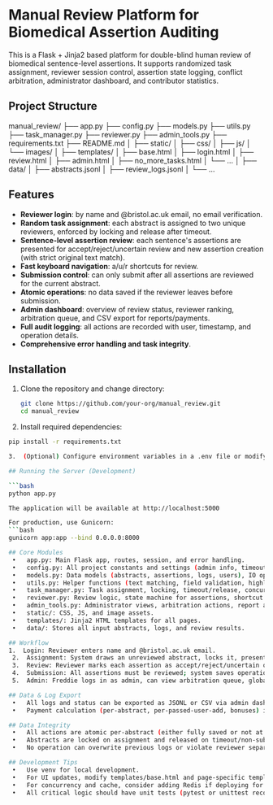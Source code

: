 # Manual Review Platform for Biomedical Assertion Auditing

This is a Flask + Jinja2 based platform for double-blind human review of biomedical sentence-level assertions. It supports randomized task assignment, reviewer session control, assertion state logging, conflict arbitration, administrator dashboard, and contributor statistics.

## Project Structure
manual_review/
├── app.py
├── config.py
├── models.py
├── utils.py
├── task_manager.py
├── reviewer.py
├── admin_tools.py
├── requirements.txt
├── README.md
│
├── static/
│   ├── css/
│   ├── js/
│   └── images/
│
├── templates/
│   ├── base.html
│   ├── login.html
│   ├── review.html
│   ├── admin.html
│   ├── no_more_tasks.html
│   └── …
│
├── data/
│   ├── abstracts.jsonl
│   ├── review_logs.jsonl
│   └── …
## Features

- **Reviewer login**: by name and @bristol.ac.uk email, no email verification.
- **Random task assignment**: each abstract is assigned to two unique reviewers, enforced by locking and release after timeout.
- **Sentence-level assertion review**: each sentence's assertions are presented for accept/reject/uncertain review and new assertion creation (with strict original text match).
- **Fast keyboard navigation**: a/u/r shortcuts for review.
- **Submission control**: can only submit after all assertions are reviewed for the current abstract.
- **Atomic operations**: no data saved if the reviewer leaves before submission.
- **Admin dashboard**: overview of review status, reviewer ranking, arbitration queue, and CSV export for reports/payments.
- **Full audit logging**: all actions are recorded with user, timestamp, and operation details.
- **Comprehensive error handling and task integrity**.

## Installation

1. Clone the repository and change directory:

   ```bash
   git clone https://github.com/your-org/manual_review.git
   cd manual_review

2.	Install required dependencies:

   ```bash
   pip install -r requirements.txt

3.	(Optional) Configure environment variables in a .env file or modify config.py.

## Running the Server (Development)

```bash
python app.py

The application will be available at http://localhost:5000

For production, use Gunicorn:
```bash
gunicorn app:app --bind 0.0.0.0:8000

## Core Modules
	•	app.py: Main Flask app, routes, session, and error handling.
	•	config.py: All project constants and settings (admin info, timeouts, etc).
	•	models.py: Data models (abstracts, assertions, logs, users), IO operations for JSONL/SQLite.
	•	utils.py: Helper functions (text matching, field validation, highlighter, logger, etc).
	•	task_manager.py: Task assignment, locking, timeout/release, concurrent access control.
	•	reviewer.py: Review logic, state machine for assertions, shortcut management.
	•	admin_tools.py: Administrator views, arbitration actions, report and log export.
	•	static/: CSS, JS, and image assets.
	•	templates/: Jinja2 HTML templates for all pages.
	•	data/: Stores all input abstracts, logs, and review results.

## Workflow
1.	Login: Reviewer enters name and @bristol.ac.uk email.
	2.	Assignment: System draws an unreviewed abstract, locks it, presents for review.
	3.	Review: Reviewer marks each assertion as accept/reject/uncertain or adds new assertion (with hard-match to original sentence).
	4.	Submission: All assertions must be reviewed; system saves operation log and unlocks the abstract.
	5.	Admin: Freddie logs in as admin, can view arbitration queue, global stats, reviewer rankings, and export logs/reports.

## Data & Log Export
	•	All logs and status can be exported as JSONL or CSV via admin dashboard.
	•	Payment calculation (per-abstract, per-passed-user-add, bonuses) is automatically included in export.

## Data Integrity
	•	All actions are atomic per-abstract (either fully saved or not at all).
	•	Abstracts are locked on assignment and released on timeout/non-submission.
	•	No operation can overwrite previous logs or violate reviewer separation.

## Development Tips
	•	Use venv for local development.
	•	For UI updates, modify templates/base.html and page-specific templates.
	•	For concurrency and cache, consider adding Redis if deploying for high simultaneous access.
	•	All critical logic should have unit tests (pytest or unittest recommended).

